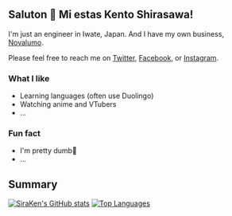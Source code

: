 ## Saluton 👋 Mi estas Kento Shirasawa!

I'm just an engineer in Iwate, Japan. And I have my own business, [Novalumo](https://novalumo.com/).

Please feel free to reach me on [Twitter](https://twitter.com/shirasawa_kento), [Facebook](https://www.facebook.com/shirasawa.kento/), or [Instagram](https://www.instagram.com/shirasawa_kento/).

### What I like

- Learning languages (often use Duolingo)
- Watching anime and VTubers
- ...

### Fun fact

- I'm pretty dumb🤯
- ...

## Summary

[![SiraKen's GitHub stats](https://github-readme-stats.vercel.app/api?username=SiraKen)](https://github.com/anuraghazra/github-readme-stats)
[![Top Languages](https://github-readme-stats.vercel.app/api/top-langs/?username=SiraKen&layout=compact)](https://github.com/anuraghazra/github-readme-stats)
